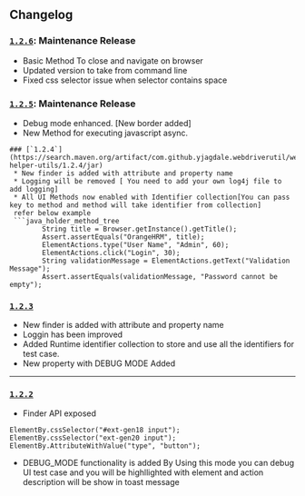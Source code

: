 ## Changelog

### [`1.2.6`](https://search.maven.org/artifact/com.github.yjagdale.webdriverutil/webdriver-helper-utils/1.2.6/jar): Maintenance Release
 * Basic Method To close and navigate on browser
 * Updated version to take from command line
 * Fixed css selector issue when selector contains space 

### [`1.2.5`](https://search.maven.org/artifact/com.github.yjagdale.webdriverutil/webdriver-helper-utils/1.2.5/jar): Maintenance Release
 * Debug mode enhanced. [New border added]  
 * New Method for executing javascript async. 
```
### [`1.2.4`](https://search.maven.org/artifact/com.github.yjagdale.webdriverutil/webdriver-helper-utils/1.2.4/jar)
 * New finder is added with attribute and property name  
 * Logging will be removed [ You need to add your own log4j file to add logging] 
 * All UI Methods now enabled with Identifier collection[You can pass key to method and method will take identifier from collection]
 refer below example 
 ```java_holder_method_tree
        String title = Browser.getInstance().getTitle();
        Assert.assertEquals("OrangeHRM", title);
        ElementActions.type("User Name", "Admin", 60);
        ElementActions.click("Login", 30);
        String validationMessage = ElementActions.getText("Validation Message");
        Assert.assertEquals(validationMessage, "Password cannot be empty");
```


### [`1.2.3`](https://search.maven.org/artifact/com.github.yjagdale.webdriverutil/webdriver-helper-utils/1.2.3/jar)
* New finder is added with attribute and property name  
* Loggin has been improved
* Added Runtime identifier collection to store and use all the identifiers for test case.
* New property with DEBUG MODE Added
 
 
------
### [`1.2.2`](https://search.maven.org/artifact/com.github.yjagdale.webdriverutil/webdriver-helper-utils/1.2.2/jar)

* Finder API exposed
 ```
 ElementBy.cssSelector("#ext-gen18 input");
 ElementBy.cssSelector("ext-gen20 input");
 ElementBy.AttributeWithValue("type", "button");
```
* DEBUG_MODE functionality is added 
By Using this mode you  can debug UI test case and you will be highllighted with element and action description will be show in toast message
 
  